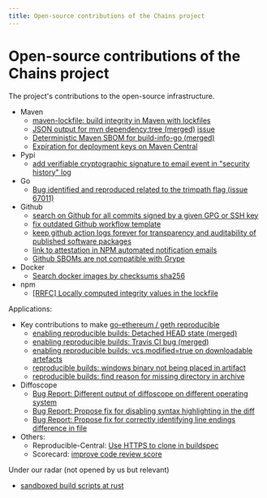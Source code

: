 ```yaml
---
title: Open-source contributions of the Chains project
---
```


# Open-source contributions of the Chains project

The project's contributions to the open-source infrastructure.

* Maven
  * [maven-lockfile: build integrity in Maven with lockfiles](https://github.com/chains-project/maven-lockfile/)
  * [JSON output for mvn dependency:tree (merged)](https://github.com/apache/maven-dependency-plugin/pull/391) [issue](https://issues.apache.org/jira/browse/MDEP-799) 
  * [Deterministic Maven SBOM for build-info-go (merged)](https://github.com/jfrog/build-info-go/pull/258)
  * [Expiration for deployment keys on Maven Central](https://community.sonatype.com/t/add-support-for-expiration-for-access-tokens-in-nexus/12501)
* Pypi
  * [add verifiable cryptographic signature to email event in "security history" log](https://github.com/pypi/warehouse/issues/15974)
* Go
  * [Bug identified and reproduced related to the trimpath flag (issue 67011)](https://github.com/golang/go/issues/67011)
* Github
  * [search on Github for all commits signed by a given GPG or SSH key](https://github.com/orgs/community/discussions/112411)
  * [fix outdated Github workflow template](https://github.com/actions/starter-workflows/pull/2347)
  * [keep github action logs forever for transparency and auditability of published software packages](https://github.com/orgs/community/discussions/123969)
  * [link to attestation in NPM automated notification emails](https://github.com/orgs/community/discussions/122114)
  * [Github SBOMs are not compatible with Grype](https://github.com/orgs/community/discussions/131104)   
* Docker
  * [Search docker images by checksums sha256](https://github.com/docker/roadmap/issues/663)
* npm
  * [[RRFC] Locally computed integrity values in the lockfile](https://github.com/npm/rfcs/issues/757)

Applications:
* Key contributions to make [go-ethereum / geth reproducible](https://github.com/ethereum/go-ethereum/issues/28987)
  * [enabling reproducible builds: Detached HEAD state (merged)](https://github.com/ethereum/go-ethereum/pull/30320)
  * [enabling reproducible builds: Travis CI bug (merged)](https://github.com/ethereum/go-ethereum/pull/30319)
  * [enabling reproducible builds: vcs.modified=true on downloadable artefacts](https://github.com/ethereum/go-ethereum/issues/30324)
  * [reproducible builds: windows binary not being placed in artifact](https://lists.apache.org/thread/pqy75vx3zsd2qkq822qz8gb1ycss5f8d)
  * [reproducible builds: find reason for missing directory in archive](https://github.com/apache/paimon/issues/5002)
* Diffoscope
  * [Bug Report: Different output of diffoscope on different operating system](https://lists.reproducible-builds.org/pipermail/diffoscope/2024-August/002788.html)
  * [Bug Report: Propose fix for disabling syntax highlighting in the diff](https://lists.reproducible-builds.org/pipermail/diffoscope/2024-August/002783.html)
  * [Bug Report: Propose fix for correctly identifying line endings difference in file](https://lists.reproducible-builds.org/pipermail/diffoscope/2025-January/002811.html)
* Others:
  * Reproducible-Central: [Use HTTPS to clone in buildspec](https://github.com/jvm-repo-rebuild/reproducible-central/pull/768)
  * Scorecard: [improve code review score](https://github.com/ossf/scorecard/issues/4500)

Under our radar (not opened by us but relevant)
* [sandboxed build scripts at rust](https://github.com/rust-lang/rust-project-goals/issues/108)
